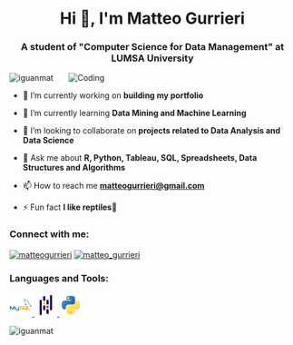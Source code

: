 <h1 align="center">Hi 👋, I'm Matteo Gurrieri</h1>
<h3 align="center">A student of "Computer Science for Data Management" at LUMSA University</h3>
<img align="right" alt= "Coding" width="400" src="https://c.tenor.com/2uyENRmiUt0AAAAC/coding.gif">

<p align="left"> <img src="https://komarev.com/ghpvc/?username=iguanmat&label=Profile%20views&color=0e75b6&style=flat" alt="iguanmat" /> </p>

- 🔭 I’m currently working on **building my portfolio**

- 🌱 I’m currently learning **Data Mining and Machine Learning**

- 👯 I’m looking to collaborate on **projects related to Data Analysis and Data Science**

- 💬 Ask me about **R, Python, Tableau, SQL, Spreadsheets, Data Structures and Algorithms**

- 📫 How to reach me **matteogurrieri@gmail.com**

- ⚡ Fun fact **I like reptiles🦎**

<h3 align="left">Connect with me:</h3>
<p align="left">
<a href="https://linkedin.com/in/matteogurrieri" target="blank"><img align="center" src="https://raw.githubusercontent.com/rahuldkjain/github-profile-readme-generator/master/src/images/icons/Social/linked-in-alt.svg" alt="matteogurrieri" height="30" width="40" /></a>
<a href="https://instagram.com/matteo_gurrieri" target="blank"><img align="center" src="https://raw.githubusercontent.com/rahuldkjain/github-profile-readme-generator/master/src/images/icons/Social/instagram.svg" alt="matteo_gurrieri" height="30" width="40" /></a>
</p>

<h3 align="left">Languages and Tools:</h3>
<p align="left"> <a href="https://www.mysql.com/" target="_blank" rel="noreferrer"> <img src="https://raw.githubusercontent.com/devicons/devicon/master/icons/mysql/mysql-original-wordmark.svg" alt="mysql" width="40" height="40"/> </a> <a href="https://pandas.pydata.org/" target="_blank" rel="noreferrer"> <img src="https://raw.githubusercontent.com/devicons/devicon/2ae2a900d2f041da66e950e4d48052658d850630/icons/pandas/pandas-original.svg" alt="pandas" width="40" height="40"/> </a> <a href="https://www.python.org" target="_blank" rel="noreferrer"> <img src="https://raw.githubusercontent.com/devicons/devicon/master/icons/python/python-original.svg" alt="python" width="40" height="40"/> </a> </p>

<p><img align="left" src="https://github-readme-stats.vercel.app/api/top-langs?username=iguanmat&show_icons=true&locale=en&layout=compact" alt="iguanmat" /></p>
